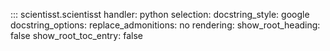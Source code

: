 ::: scientisst.scientisst
    handler: python
    selection:
        docstring_style: google
        docstring_options:
            replace_admonitions: no
    rendering:
        show_root_heading: false
        show_root_toc_entry: false
